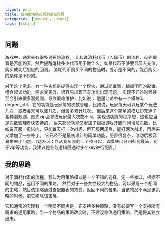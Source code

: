 ```yaml
---
layout: post
title: 使用策略模式规划基础流程
categories: [general, dotnet]
tags: [csharp]
---
```


## 问题 ##
游戏中，通常会有很多通用的流程，
比如说消耗代币（人民币）的流程，首先要看是否能购买，然后提醒消耗多少代币用于做什么，如果代币不够要显示去充值，购买成功后相应的回调。
消耗代币购买不同的物品时，提示是不同的，能否购买的条件是不同的。

对于这个需求，有一种实现是提供实现一个模块，通过配置表，根据不同的配置，组合起该功能，需求变更时，很容易出现已有功能出现问题，
实现不好的时候甚至会引来很多潜规则，导致很难维护，比如说：
逍遥江湖中有一个模块叫 degree_ctrl，它的功能是玩家每的次数管理，比如说，玩家每天可以玩某个玩法几次，或者每天可以涨几次，但最多累计几次。
但后来这个简单的模块却充满了各种潜规则，首先vip会导致玩家最大次数不同，实现该功能的程序想，这也应当是次数管理模块支持的，
后来部分功能又增加了根据游戏开服时间增加次数，比如说开服一周以内，只能每天打一次战场，但开服两周后，能打两次战场，再后来又增加了一些补丁。
它已经不是最初设计的简单功能，配置很复杂，改动后极容易带来小问题。（题外话：自从我负责的上个项目起，该模块已经回归到最简，对于vip等功能，我建议是业务逻辑层通过多个key进行配置。）


## 我的思路 ##

对于消耗代币的流程，我认为用策略模式是一个不错的选择，定一些接口，根据不同的物品，选用不同的策略。
然后对于一些共性较大的物品，可以采用一个相同的策略，然后该策略通过查配置表的方式，返回不同的结果，当该物品不满足该策略的时候，把它移除该策略。

它和通常的实现有一个明显不同点是，它支持多种策略，没有必要写一个支持所有需求的通用策略，当一个物品的策略改变时，不建议修改通用策略，而是将其独立出来。


